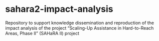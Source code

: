 # sahara2-impact-analysis
Repository to support knowledge dissemination and reproduction of the impact analysis of the project “Scaling-Up Assistance in Hard-to-Reach Areas, Phase II” (SAHaRA II) project
